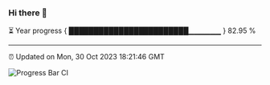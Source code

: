 ### Hi there 👋

⏳ Year progress { ████████████████████████▁▁▁▁▁▁ } 82.95 %

---

⏰ Updated on Mon, 30 Oct 2023 18:21:46 GMT

![Progress Bar CI](https://github.com/ZhaoGui/ZhaoGui/workflows/Progress%20Bar%20CI/badge.svg)
